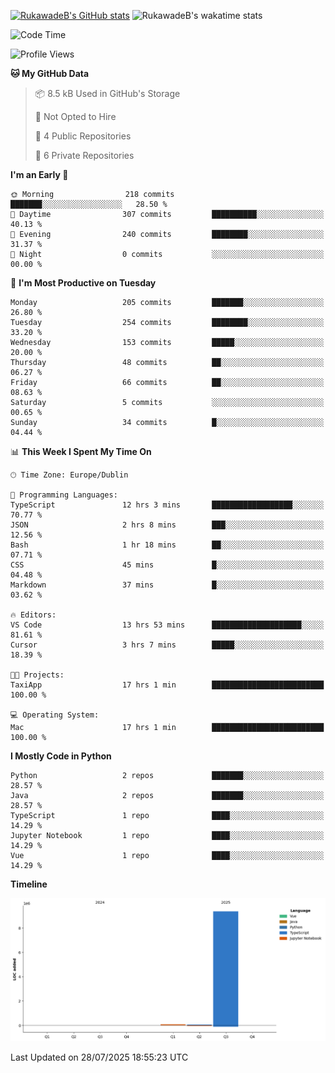 
[![RukawadeB's GitHub stats](https://github-readme-stats.vercel.app/api?username=RukawadeB&hide=prs&show_icons=true&theme=omni)](https://github.com/anuraghazra/github-readme-stats)
![RukawadeB's wakatime stats](https://github-readme-stats.vercel.app/api/wakatime?username=RukawadeB)

<!--START_SECTION:waka-->
![Code Time](http://img.shields.io/badge/Code%20Time-555%20hrs%2026%20mins-blue)

![Profile Views](http://img.shields.io/badge/Profile%20Views-2-blue)

**🐱 My GitHub Data** 

> 📦 8.5 kB Used in GitHub's Storage 
 > 
> 🚫 Not Opted to Hire
 > 
> 📜 4 Public Repositories 
 > 
> 🔑 6 Private Repositories 
 > 
**I'm an Early 🐤** 

```text
🌞 Morning                218 commits         ███████░░░░░░░░░░░░░░░░░░   28.50 % 
🌆 Daytime                307 commits         ██████████░░░░░░░░░░░░░░░   40.13 % 
🌃 Evening                240 commits         ████████░░░░░░░░░░░░░░░░░   31.37 % 
🌙 Night                  0 commits           ░░░░░░░░░░░░░░░░░░░░░░░░░   00.00 % 
```
📅 **I'm Most Productive on Tuesday** 

```text
Monday                   205 commits         ███████░░░░░░░░░░░░░░░░░░   26.80 % 
Tuesday                  254 commits         ████████░░░░░░░░░░░░░░░░░   33.20 % 
Wednesday                153 commits         █████░░░░░░░░░░░░░░░░░░░░   20.00 % 
Thursday                 48 commits          ██░░░░░░░░░░░░░░░░░░░░░░░   06.27 % 
Friday                   66 commits          ██░░░░░░░░░░░░░░░░░░░░░░░   08.63 % 
Saturday                 5 commits           ░░░░░░░░░░░░░░░░░░░░░░░░░   00.65 % 
Sunday                   34 commits          █░░░░░░░░░░░░░░░░░░░░░░░░   04.44 % 
```


📊 **This Week I Spent My Time On** 

```text
🕑︎ Time Zone: Europe/Dublin

💬 Programming Languages: 
TypeScript               12 hrs 3 mins       ██████████████████░░░░░░░   70.77 % 
JSON                     2 hrs 8 mins        ███░░░░░░░░░░░░░░░░░░░░░░   12.56 % 
Bash                     1 hr 18 mins        ██░░░░░░░░░░░░░░░░░░░░░░░   07.71 % 
CSS                      45 mins             █░░░░░░░░░░░░░░░░░░░░░░░░   04.48 % 
Markdown                 37 mins             █░░░░░░░░░░░░░░░░░░░░░░░░   03.62 % 

🔥 Editors: 
VS Code                  13 hrs 53 mins      ████████████████████░░░░░   81.61 % 
Cursor                   3 hrs 7 mins        █████░░░░░░░░░░░░░░░░░░░░   18.39 % 

🐱‍💻 Projects: 
TaxiApp                  17 hrs 1 min        █████████████████████████   100.00 % 

💻 Operating System: 
Mac                      17 hrs 1 min        █████████████████████████   100.00 % 
```

**I Mostly Code in Python** 

```text
Python                   2 repos             ███████░░░░░░░░░░░░░░░░░░   28.57 % 
Java                     2 repos             ███████░░░░░░░░░░░░░░░░░░   28.57 % 
TypeScript               1 repo              ████░░░░░░░░░░░░░░░░░░░░░   14.29 % 
Jupyter Notebook         1 repo              ████░░░░░░░░░░░░░░░░░░░░░   14.29 % 
Vue                      1 repo              ████░░░░░░░░░░░░░░░░░░░░░   14.29 % 
```



**Timeline**

![Lines of Code chart](https://raw.githubusercontent.com/RukawadeB/RukawadeB/main/assets/bar_graph.png)


 Last Updated on 28/07/2025 18:55:23 UTC
<!--END_SECTION:waka-->



